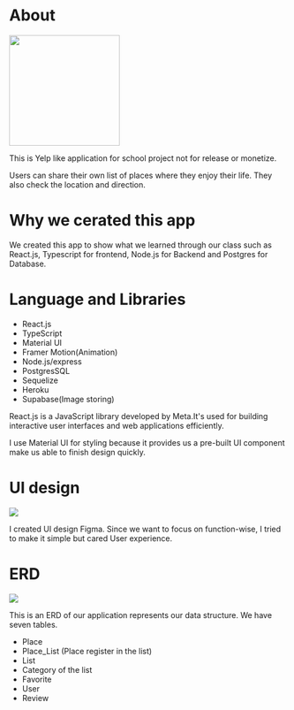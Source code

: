 # About

 <img height="200px" width="200px" src="../fantasy-map/public/images/logo1.png">

This is Yelp like application for school project not for release or monetize.

Users can share their own list of places where they enjoy their life.
They also check the location and direction.

# Why we cerated this app

We created this app to show what we learned through our class such as React.js, Typescript for frontend, Node.js for Backend and Postgres for Database.

# Language and Libraries

- React.js
- TypeScript
- Material UI
- Framer Motion(Animation)
- Node.js/express
- PostgresSQL
- Sequelize
- Heroku
- Supabase(Image storing)

React.js is a JavaScript library developed by Meta.It's used for building interactive user interfaces and web applications efficiently.

I use Material UI for styling because it provides us a pre-built UI component make us able to finish design quickly.

# UI design

<img src="../fantasy-map/public/images/mockup.png">

I created UI design Figma.
Since we want to focus on function-wise, I tried to make it simple but cared User experience.

# ERD

<img src="../fantasy-map/public/images/ERD.jpeg">

This is an ERD of our application represents our data structure.
We have seven tables.

- Place
- Place_List (Place register in the list)
- List
- Category of the list
- Favorite
- User
- Review
